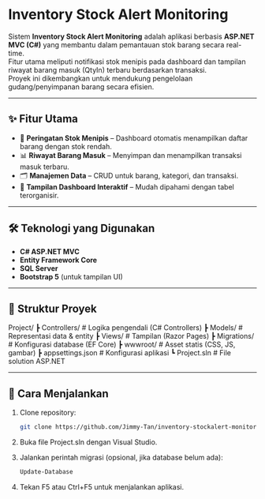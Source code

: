 # Inventory Stock Alert Monitoring

Sistem **Inventory Stock Alert Monitoring** adalah aplikasi berbasis **ASP.NET MVC (C#)** yang membantu dalam pemantauan stok barang secara real-time.  
Fitur utama meliputi notifikasi stok menipis pada dashboard dan tampilan riwayat barang masuk (QtyIn) terbaru berdasarkan transaksi.  
Proyek ini dikembangkan untuk mendukung pengelolaan gudang/penyimpanan barang secara efisien.

---

## ✨ Fitur Utama
- 🚨 **Peringatan Stok Menipis** – Dashboard otomatis menampilkan daftar barang dengan stok rendah.  
- 📊 **Riwayat Barang Masuk** – Menyimpan dan menampilkan transaksi masuk terbaru.  
- 🗂 **Manajemen Data** – CRUD untuk barang, kategori, dan transaksi.  
- 📱 **Tampilan Dashboard Interaktif** – Mudah dipahami dengan tabel terorganisir.  

---

## 🛠️ Teknologi yang Digunakan
- **C# ASP.NET MVC**  
- **Entity Framework Core**  
- **SQL Server**  
- **Bootstrap 5** (untuk tampilan UI)  

---

## 📂 Struktur Proyek
Project/
┣ Controllers/ # Logika pengendali (C# Controllers)
┣ Models/ # Representasi data & entity
┣ Views/ # Tampilan (Razor Pages)
┣ Migrations/ # Konfigurasi database (EF Core)
┣ wwwroot/ # Asset statis (CSS, JS, gambar)
┣ appsettings.json # Konfigurasi aplikasi
┗ Project.sln # File solution ASP.NET

---

## 🚀 Cara Menjalankan
1. Clone repository:
   ```bash
   git clone https://github.com/Jimmy-Tan/inventory-stockalert-monitoring.git
2. Buka file Project.sln dengan Visual Studio.

3. Jalankan perintah migrasi (opsional, jika database belum ada):
   ```bash
   Update-Database

5. Tekan F5 atau Ctrl+F5 untuk menjalankan aplikasi.
